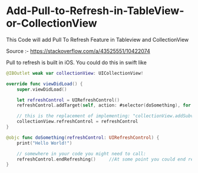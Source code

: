 # Add-Pull-to-Refresh-in-TableView-or-CollectionView
This Code will add Pull To Refresh Feature in Tableview and CollectionView 

Source :- https://stackoverflow.com/a/43525551/10422074

Pull to refresh is built in iOS. You could do this in swift like

```swift
@IBOutlet weak var collectionView: UICollectionView!

override func viewDidLoad() {
    super.viewDidLoad()

    let refreshControl = UIRefreshControl()
    refreshControl.addTarget(self, action: #selector(doSomething), for: .valueChanged)

    // this is the replacement of implementing: "collectionView.addSubview(refreshControl)"
    collectionView.refreshControl = refreshControl
}

@objc func doSomething(refreshControl: UIRefreshControl) {
    print("Hello World!")

    // somewhere in your code you might need to call:
    refreshControl.endRefreshing()     //At some point you could end refreshing.
}
```
